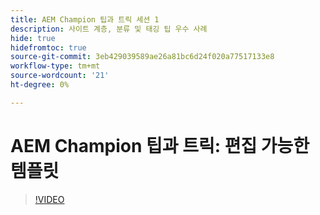 ```yaml
---
title: AEM Champion 팁과 트릭 세션 1
description: 사이트 계층, 분류 및 태깅 팁 우수 사례
hide: true
hidefromtoc: true
source-git-commit: 3eb429039589ae26a81bc6d24f020a77517133e8
workflow-type: tm+mt
source-wordcount: '21'
ht-degree: 0%

---
```



# AEM Champion 팁과 트릭: 편집 가능한 템플릿

>[!VIDEO](https://video.tv.adobe.com/v/3409424)
